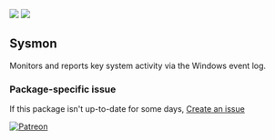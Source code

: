 [![](https://img.shields.io/chocolatey/v/sysmon?color=green&label=sysmon)](https://chocolatey.org/packages/sysmon) [![](https://img.shields.io/chocolatey/dt/sysmon)](https://chocolatey.org/packages/sysmon)

## Sysmon
Monitors and reports key system activity via the Windows event log.

### Package-specific issue
If this package isn't up-to-date for some days, [Create an issue](https://github.com/tunisiano187/Chocolatey-packages/issues/new/choose)

[![Patreon](https://cdn.jsdelivr.net/gh/tunisiano187/Chocolatey-packages@d15c4e19c709e7148588d4523ffc6dd3cd3c7e5e/icons/patreon.png)](https://www.patreon.com/bePatron?u=39585820)
